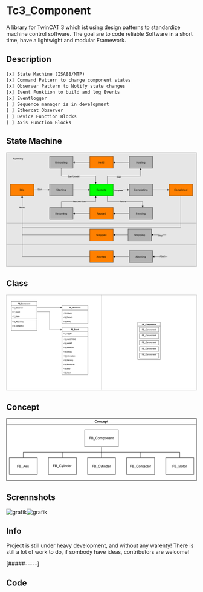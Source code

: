 # Tc3_Component
A library for TwinCAT 3 which ist using design patterns to standardize machine control software.
The goal are to code reliable Software in a short time,
have a lightwight and modular Framework.

## Description
    [x] State Machine (ISA88/MTP)
    [x] Command Pattern to change component states
    [x] Observer Pattern to Notify state changes
    [x] Event Funktion to build and log Events
    [x] Eventlogger
    [ ] Sequence manager is in development
    [ ] Ethercat Observer
    [ ] Device Function Blocks
    [ ] Axis Function Blocks
    
## State Machine
![State Machine](docs/StateMachine.drawio.svg)

## Class
![Component](docs/Component.drawio.svg)

## Concept
![Concept](docs/Concept.drawio.svg)

## Scrennshots
![grafik](https://github.com/PeterZerlauth/Tc3_Component/assets/48495545/c76fec84-a895-453e-8060-1c2ba3dc2164)![grafik](https://github.com/PeterZerlauth/Tc3_Component/assets/48495545/7a5a2122-6647-45bb-8364-690c8b8ac11d)


## Info
Project is still under heavy development, and without any warenty!
There is still a lot of work to do, if sombody have ideas, contributors are welcome!

[#####-----]

## Code 
